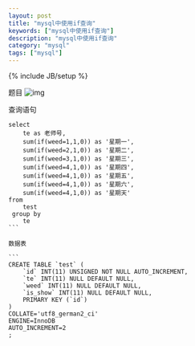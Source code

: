 ```yaml
---
layout: post
title: "mysql中使用if查询"
keywords: ["mysql中使用if查询"]
description: "mysql中使用if查询"
category: "mysql"
tags: ["mysql"]
---
```

{% include JB/setup %}

题目
![img](https://img.alicdn.com/imgextra/i3/1819728314/TB2BqfMXVHzQeBjSZFuXXanUpXa_!!1819728314.png)


查询语句

````
select 
	te as 老师号,
	sum(if(weed=1,1,0)) as '星期一',
	sum(if(weed=2,1,0)) as '星期二',
	sum(if(weed=3,1,0)) as '星期三',
	sum(if(weed=4,1,0)) as '星期四',
	sum(if(weed=4,1,0)) as '星期五',
	sum(if(weed=4,1,0)) as '星期六',
	sum(if(weed=4,1,0)) as '星期天'
from
	test
 group by 
 	te
```

数据表

```
CREATE TABLE `test` (
	`id` INT(11) UNSIGNED NOT NULL AUTO_INCREMENT,
	`te` INT(11) NULL DEFAULT NULL,
	`weed` INT(11) NULL DEFAULT NULL,
	`is_show` INT(11) NULL DEFAULT NULL,
	PRIMARY KEY (`id`)
)
COLLATE='utf8_german2_ci'
ENGINE=InnoDB
AUTO_INCREMENT=2
;
````